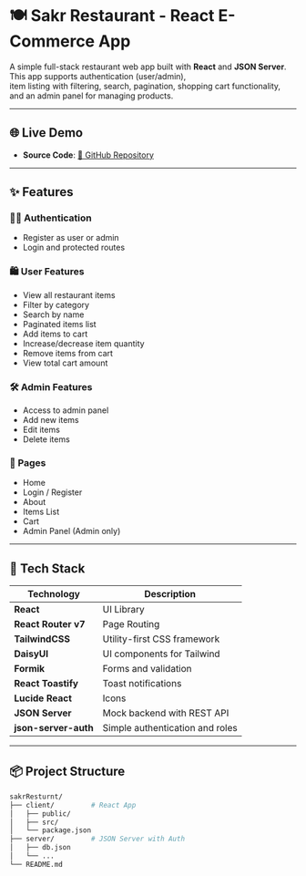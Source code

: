 # 🍽️ Sakr Restaurant - React E-Commerce App

A simple full-stack restaurant web app built with **React** and **JSON Server**. This app supports authentication (user/admin),      
item listing with filtering, search, pagination, shopping cart functionality, and an admin panel for managing products.

---

## 🌐 Live Demo

- **Source Code**: [🔗 GitHub Repository](https://github.com/abdallaskar/sakrResturnt)

---

## ✨ Features

### 🧑‍💼 Authentication
- Register as user or admin
- Login and protected routes

### 🛍️ User Features
- View all restaurant items
- Filter by category
- Search by name
- Paginated items list
- Add items to cart
- Increase/decrease item quantity
- Remove items from cart
- View total cart amount

### 🛠️ Admin Features
- Access to admin panel
- Add new items
- Edit items
- Delete items

### 📄 Pages
- Home
- Login / Register
- About
- Items List
- Cart
- Admin Panel (Admin only)

---

## 🧰 Tech Stack

| Technology         | Description                       |
|--------------------|-----------------------------------|
| **React**          | UI Library                        |
| **React Router v7**| Page Routing                      |
| **TailwindCSS**    | Utility-first CSS framework       |
| **DaisyUI**        | UI components for Tailwind        |
| **Formik**         | Forms and validation              |
| **React Toastify** | Toast notifications               |
| **Lucide React**   | Icons                             |
| **JSON Server**    | Mock backend with REST API        |
| **json-server-auth** | Simple authentication and roles |

---

## 📦 Project Structure

```bash
sakrResturnt/
├── client/         # React App
│   ├── public/
│   ├── src/
│   └── package.json
├── server/         # JSON Server with Auth
│   ├── db.json
│   └── ...
└── README.md
